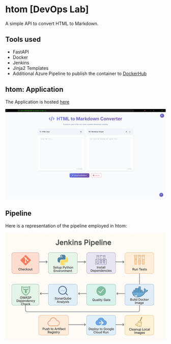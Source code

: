 # htom [DevOps Lab]

A simple API to convert HTML to Markdown.

## Tools used

- FastAPI
- Docker
- Jenkins
- Jinja2 Templates
- Additional Azure Pipeline to publish the container to [DockerHub](https://hub.docker.com/r/themohitnair/htom)

## htom: Application

The Application is hosted [here](https://htom-1056258232007.us-central1.run.app/app)

![](./assets/app.png)

## Pipeline

Here is a representation of the pipeline employed in htom:

![Pipeline](./assets/jenkinspipeline.png)
